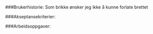 ###Brukerhistorie:
Som brikke ønsker jeg ikke å kunne forlate brettet

###Akseptansekriterier:


###Arbeidsoppgaver:
